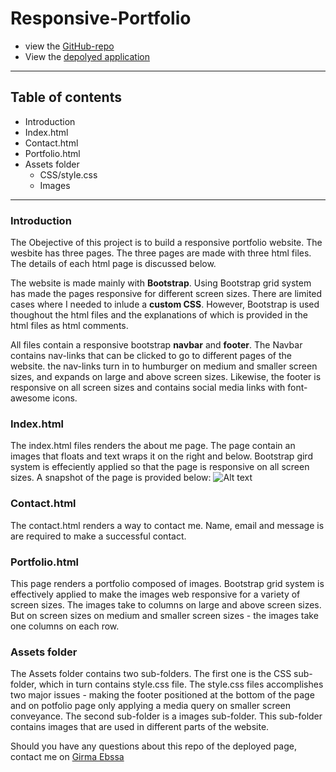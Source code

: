 # Responsive-Portfolio
* view the [GitHub-repo](https://github.com/girmaD/Responsive_Portfolio)
* View the [depolyed application](https://girmad.github.io/Responsive_Portfolio/index.html)
___
## Table of contents
* Introduction
* Index.html
* Contact.html
* Portfolio.html
* Assets folder
    * CSS/style.css
    * Images
______
### Introduction
The Obejective of this project is to build a responsive portfolio website. The wesbite has three pages. The three pages are made with three html files. The details of each html page is discussed below.

The website is made mainly with **Bootstrap**. Using Bootstrap grid system has made the pages responsive for different screen sizes. There are limited cases where I needed to inlude a **custom CSS**. However, Bootstrap is used thoughout the html files and the explanations of which is provided in the html files as html comments.

All files contain a responsive bootstrap **navbar** and **footer**. The Navbar contains nav-links that can be clicked to go to different pages of the website. the nav-links turn in to humburger on medium and smaller screen sizes, and expands on large and above screen sizes. Likewise, the footer is responsive on all screen sizes and contains social media links with font-awesome icons.

### Index.html
The index.html files renders the about me page. The page contain an images that floats and text wraps it on the right and below. Bootstrap gird system is effeciently applied so that the page is responsive on all screen sizes. A snapshot of the page is provided below:
![Alt text](relative/path/to/img.jpg?raw=true "Title")
### Contact.html
The contact.html renders a way to contact me. Name, email and message is are required to make a successful contact.
### Portfolio.html
This page renders a portfolio composed of images. Bootstrap grid system is effectively applied to make the images web responsive for a variety of screen sizes. The images take to columns on large and above screen sizes. But on screen sizes on medium and smaller screen sizes - the images take one columns on each row.
### Assets folder
The Assets folder contains two sub-folders. The first one is the CSS sub-folder, which in turn contains style.css file. The style.css files accomplishes two major issues - making the footer positioned at the bottom of the page and on potfolio page only applying a media query on smaller screen conveyance. The second sub-folder is a images sub-folder. This sub-folder contains images that are used in different parts of the website.

Should you have any questions about this repo of the deployed page, contact me on [Girma Ebssa](mailto:girma.derib@gmail.com?)


